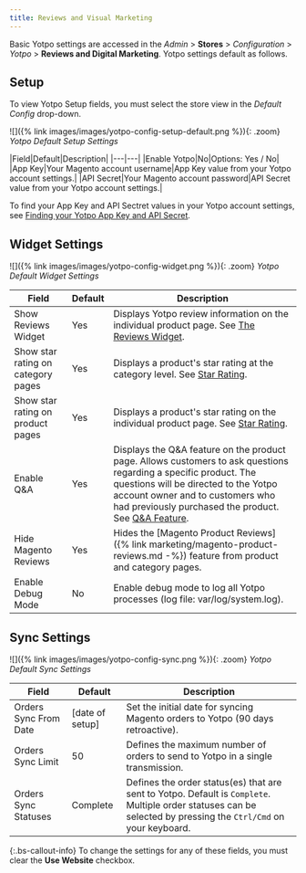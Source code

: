 ```yaml
---
title: Reviews and Visual Marketing
---
```


Basic Yotpo settings are accessed in the _Admin_ > **Stores** > _Configuration_ > _Yotpo_ > **Reviews and Digital Marketing**. Yotpo settings default as follows.

## Setup

To view Yotpo Setup fields, you must select the store view in the _Default Config_ drop-down.

![]({% link images/images/yotpo-config-setup-default.png %}){: .zoom}
_Yotpo Default Setup Settings_

|Field|Default|Description|
|---|---|
|Enable Yotpo|No|Options: Yes / No|
|App Key|Your Magento account username|App Key value from your Yotpo account settings.|
|API Secret|Your Magento account password|API Secret value from your Yotpo account settings.|

To find your App Key and API Sectret values in your Yotpo account settings, see [Finding your Yotpo App Key and API Secret](https://support.yotpo.com/en/article/finding-your-yotpo-app-key-and-api-secret).

## Widget Settings

![]({% link images/images/yotpo-config-widget.png %}){: .zoom}
_Yotpo Default Widget Settings_

|Field|Default|Description|
|---|---|---|
|Show Reviews Widget|Yes|Displays Yotpo review information on the individual product page. See [The Reviews Widget](https://support.yotpo.com/en/article/the-reviews-widget-7793371).|
|Show star rating on category pages|Yes|Displays a product's star rating at the category level. See [Star Rating](https://support.yotpo.com/en/article/star-rating).|
|Show star rating on product pages|Yes|Displays a product's star rating on the individual product page. See [Star Rating](https://support.yotpo.com/en/article/star-rating). |
|Enable Q&A|Yes|Displays the Q&A feature on the product page. Allows customers to ask questions regarding a specific product. The questions will be directed to the Yotpo account owner and to customers who had previously purchased the product. See [Q&A Feature](https://support.yotpo.com/en/article/questions-answers-feature).|
|Hide Magento Reviews|Yes|Hides the [Magento Product Reviews]({% link marketing/magento-product-reviews.md -%}) feature from product and category pages. |
|Enable Debug Mode|No|Enable debug mode to log all Yotpo processes (log file: var/log/system.log).|

## Sync Settings

![]({% link images/images/yotpo-config-sync.png %}){: .zoom}
_Yotpo Default Sync Settings_

|Field|Default|Description|
|---|---|---|
|Orders Sync From Date|[date of setup]|Set the initial date for syncing Magento orders to Yotpo (90 days retroactive).|
|Orders Sync Limit|50|Defines the maximum number of orders to send to Yotpo in a single transmission.|
|Orders Sync Statuses|Complete |Defines the order status(es) that are sent to Yotpo. Default is `Complete`. Multiple order statuses can be selected by pressing the `Ctrl/Cmd` on your keyboard.|

{:.bs-callout-info}
To change the settings for any of these fields, you must clear the **Use Website** checkbox.
